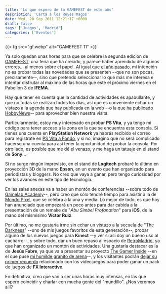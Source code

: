 ```yaml
---
title: 'Lo que espero de la GAMEFEST de este año'
description: 'Carta a los Reyes Magos'
date: Wed, 28 Sep 2011 12:21:17 +0000
draft: false
tags: ['Juegos', 'Madrid']
categories: ['Eventos']
---
```


{{< fg src="gf.webp" alt="GAMEFEST 11" >}}

Ya solo quedan unas horas para que se celebre la segunda edición de [GAMEFEST](http://www.gamefest.es/), una feria que ha crecido, y parece haber aprendido de algunos errores... al menos sobre el papel. Al igual que [el año pasado](/gamefest-un-inicio-prometedor/), mi intención no es probar todas las novedades que se presenten --que no son pocas, precisamente--, sino que pretendo seleccionar lo que más me interesa e intentar disfrutar al máximo de las horas que esté el próximo viernes en el Pabellón 3 de **IFEMA**.

Hay que tener en cuenta que la cantidad de actividades es apabullante, y que no todas se realizan todos los días, así que es conveniente echar un vistazo a la agenda que hay publicada en la web --o [la que ha publicado HobbyNews](http://www.hobbynews.es/sites/default/files/agenda_plano_gamefest_2011.pdf)-- para aprovechar bien nuestra visita.

Particularmente, estoy muy interesado en probar **PS Vita**, y ya tengo mi código para tener acceso a la zona en la que se encuentra esta consola. Si tienes una cuenta en **PlayStation Network** ya habrás recibido el correo para registrate en [PS Vita a Fondo](http://es.playstation.com/psvita/), y si no, imagino que no será complicado hacerse una cuenta para así tener la oportunidad de probar la consola. Por otro lado, es posible que me dé el venazo, y me haga un tatuaje en el stand de **Sony**...

Si no surge ningún imprevisto, en el stand de **Logitech** probaré lo último en proyección 3D de la mano **Epson**, en un evento que han organizado para periodistas y bloggers. No creo que vaya a ganar, pero tengo curiosidad por ver los avances en este tipo de tecnología.

En las salas anexas va a haber un montón de conferencias --sobre todo de [Gamelab Academy](http://www.gamelabacademy.com/programa-de-conferencias/)--, pero creo que sólo tendré tiempo para asistir a la de [Mondo Píxel](http://www.mondo-pixel.com/2011/09/28/mondo-pixel-en-gamefest-2011/), que se celebra a la una y media. Lo mejor de todo, es que hoy han anunciado que empezará un poco antes para dar cabida a la presentación de un remake de "_Abu Simbel Profanation_" para **iOS**, de la mano del mismísimo **Víctor Ruiz**.

Por último, no me gustaría irme sin echar un vistazo a la secuela de "[The Darkness](/the-darkness-del-comic-al-videojuego/)" --uno de mis juegos favoritos de esta generación--, probar alguno de los nuevos juegos para **Kinect** --y ver si así doy un bueno uso al cacharro--, y sobre todo, dar un buen repaso al espacio de [RetroMadrid](http://www.retromadrid.org/), ya que han organizado un montón de actividades. Una gustaría destacar es la de **Jesús Fabre**, ya que va a presentar su proyecto [The Gamer Inside](http://es.scribd.com/doc/65582812/Dossier-The-Gamer-Inside-ES) --en el que puse [mi humilde granito de arena](http://paraisofriki.tumblr.com/post/7005708800/jesus-fabre-esta-preparando-un-proyecto-documental)--, y los visitantes podrán [dejar su primer recuerdo](https://www.facebook.com/event.php?eid=222179527840688) relacionado con los videojuegos para poder ganar un pack de juegos de **FX Interactive**.

En definitiva, creo que van a ser unas horas muy intensas, en las que espero coincidir y charlar con mucha gente del "mundillo". ¿Nos veremos allí?